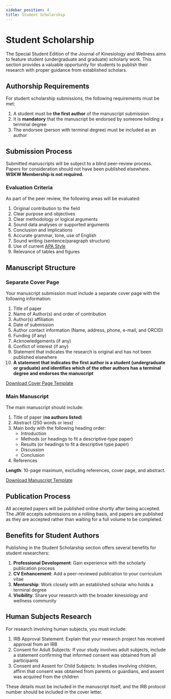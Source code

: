 ```yaml
---
sidebar_position: 4
title: Student Scholarship
---
```


# Student Scholarship

The Special Student Edition of the Journal of Kinesiology and Wellness aims to feature student (undergraduate and graduate) scholarly work. This section provides a valuable opportunity for students to publish their research with proper guidance from established scholars.

## Authorship Requirements

For student scholarship submissions, the following requirements must be met:

1. A student must be **the first author** of the manuscript submission
2. It is **mandatory** that the manuscript be endorsed by someone holding a terminal degree
3. The endorsee (person with terminal degree) must be included as an author

## Submission Process

Submitted manuscripts will be subject to a blind peer-review process. Papers for consideration should not have been published elsewhere. **WSKW Membership is not required.**

### Evaluation Criteria

As part of the peer review, the following areas will be evaluated:

1. Original contribution to the field
2. Clear purpose and objectives
3. Clear methodology or logical arguments
4. Sound data analyses or supported arguments
5. Conclusion and implications
6. Accurate grammar, tone, use of English
7. Sound writing (sentence/paragraph structure)
8. Use of current [APA Style](https://www.apastyle.org/)
9. Relevance of tables and figures

## Manuscript Structure

### Separate Cover Page

Your manuscript submission must include a separate cover page with the following information:

1. Title of paper
2. Name of Author(s) and order of contribution
3. Author(s) affiliation
4. Date of submission
5. Author contact information (Name, address, phone, e-mail, and ORCID)
6. Funding (if any)
7. Acknowledgements (if any)
8. Conflict of interest (if any)
9. Statement that indicates the research is original and has not been published elsewhere
10. **A statement that indicates the first author is a student (undergraduate or graduate) and identifies which of the other authors has a terminal degree and endorses the manuscript**

[Download Cover Page Template](/files/APA-7th-edition-template-cover-jkw.docx)

### Main Manuscript

The main manuscript should include:

1. Title of paper (**no authors listed**)
2. Abstract (250 words or less)
3. Main body with the following heading order:
   - Introduction
   - Methods (or headings to fit a descriptive-type paper)
   - Results (or headings to fit a descriptive type paper)
   - Discussion
   - Conclusion
4. References

**Length**: 10-page maximum, excluding references, cover page, and abstract.

[Download Manuscript Template](/files/APA-7th-edition-template-jkw.docx)

## Publication Process

All accepted papers will be published online shortly after being accepted. The JKW accepts submissions on a rolling basis, and papers are published as they are accepted rather than waiting for a full volume to be completed.

## Benefits for Student Authors

Publishing in the Student Scholarship section offers several benefits for student researchers:

1. **Professional Development**: Gain experience with the scholarly publication process
2. **CV Enhancement**: Add a peer-reviewed publication to your curriculum vitae
3. **Mentorship**: Work closely with an established scholar who holds a terminal degree
4. **Visibility**: Share your research with the broader kinesiology and wellness community

## Human Subjects Research

For research involving human subjects, you must include:

1. IRB Approval Statement: Explain that your research project has received approval from an IRB
2. Consent for Adult Subjects: If your study involves adult subjects, include a statement confirming that informed consent was obtained from all participants
3. Consent and Assent for Child Subjects: In studies involving children, affirm that consent was obtained from parents or guardians, and assent was acquired from the children

These details must be included in the manuscript itself, and the IRB protocol number should be included in the cover letter.
